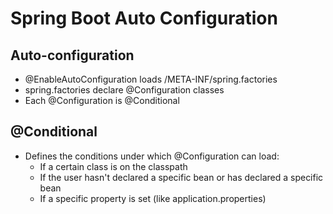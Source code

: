 # Spring Boot Auto Configuration

## Auto-configuration
- @EnableAutoConfiguration loads /META-INF/spring.factories
- spring.factories declare @Configuration classes
- Each @Configuration is @Conditional

## @Conditional
- Defines the conditions under which @Configuration can load:
  - If a certain class is on the classpath
  - If the user hasn't declared a specific bean or has declared a specific bean
  - If a specific property is set (like application.properties)